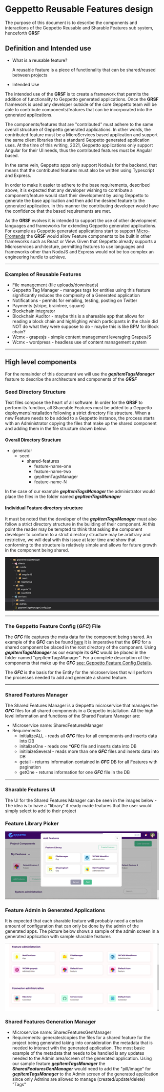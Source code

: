 # Geppetto Reusable Features design

The purpose of this document is to describe the components and interactions of the Geppetto Reusable and Sharable Features sub system, henceforth **GRSF**

## Definition and Intended use

- What is a reusable feature?

  A reusable feature is a piece of functionality that can be shared/reused between projects

- Intended Use

The intended use of the **GRSF** is to create a framework that permits the addition of functionality to Geppetto generated applications. Once the **GRSF** framework is used any developer outside of the core Geppetto team will be able to contribute components/features that can be incorporated into the generated applications.

The components/features that are "contributed" must adhere to the same overall structure of  Geppetto generated applications. In other words, the contributed feature must be a MicroServices based application and support the same client libraries that a standard Geppetto generated application uses. At the time of this writing, 2021, Geppetto applications only support Angular for their UI needs, thus the contributed features must be Angular based.

In the same vein, Geppetto apps only support NodeJs for the backend, that means that the contributed features must also be written using Typescript and Express.

In order to make it easier to adhere to the base requirements, described above, it is expected that any developer wishing to contribute a component/feature would start their development by using Geppetto to generate the base application and then add the desired feature to the generated application. In this manner the contributing developer would have the confidence that the based requirements are met.

As the **GRSF** evolves it is intended to support the use of other development languages and frameworks for extending Geppetto generated applications. For example as Geppetto generated applications start to support [Micro-Frontends](https://martinfowler.com/articles/micro-frontends.html) the **GRSF** would allow Feature components to be built in other frameworks such as React or View. Given that Geppetto already supports a Microservices architecture, permitting features to use languages and frameworks other than NodeJS and Express would not be too complex an engineering hurdle to achieve.

___

### Examples of Reusable Features

- File management (file uploads/downloads)
- Geppetto Tag Manager - manages tags for entities using this feature significantly reduces the complexity of a Generated application
- Notifications - permits for emailing, testing, posting on Twitter
- Payments (stripe, braintree, square)
- Blockchain integrator
- Blockchain Auditor - maybe this is a shareable app that allows for reading a block chain and highlighing which participants in the chain did NOT do what they were suppose to do - maybe this is like BPM for Block chain?
- Wcmx - grapesjs - simple content management leveraging GrapesJS
- Wcmx - wordpress - headless use of content management system

___

## High level components

For the remainder of this document we will use the ***gepItemTagsManager*** feature to describe the architecture and components of the ***GRSF***

### Seed Directory Structure

Text files compose the heart of all software. In order for the **GRSF** to perform its function, all Shareable Features must be added to a Geppetto deployment/installation  following a strict directory file structure.
When a new Feature needs to be added to a Geppetto instance, the process starts with an Administrator copying the files that make up the shared component and adding them in the file structure shown below.

#### Overall Directory Structure

- generator
  - seed
    - shared-features
      - feature-name-one
      - feature-name-two
      - gepItemTagsManager
      - feature-name-N

In the case of our example ***gepItemTagsManager*** the administrator would place the files in the folder named ***gepItemTagsManager***

#### Individual Feature directory structure

It must be noted that the developer of the ***gepItemTagsManager*** must also follow a strict directory structure in the building of their component. At this point the reader may be tempted to think that asking the component developer to conform to a strict directory structure may be arbitrary and restrictive, we will deal with this issue at later time and show that conforming to the structure is relatively simple and allows for future growth in the component being shared.

![gepItemTagsManager Directory Structure](./images/gepItemTagsManager-directory-structure.png 'Feature Directory Structure')

___

### The Geppetto Feature Config (***GFC***) File

The ***GFC*** file captures the meta data for the component being shared. An example of the ***GFC*** can be found [here](./sample-gepFeatureConfig.json)
It is imperative that the ***GFC*** for a shared component be placed in the root directory of the component. Using ***gepItemTagsManager***  as our example its ***GFC*** would be placed in the folder named "gepItemTagsManager". For a complete description of the components that make up the ***GFC*** [see: Geppetto Feature Config Details](./gfc-file-details.md).

The ***GFC*** is the basis for the Entity for the microservices that will perform the processes needed to add and generate a shared feature.

___

### Shared Features Manager

The Shared Features Manager is a Geppetto microservice that manages the ***GFC*** files for all shared components in a Geppetto installation.
All the high level information and functions of the Shared Feature Manager are:

- Microservice name: SharedFeaturesManager
- Requirements:
  - initializeALL - reads all ***GFC*** files for all components and inserts data into DB
  - initalizeOne - reads one ***GFC** file and inserts data into DB
  - initilaizeSeveral - reads more than one ***GFC*** files and inserts data into DB
  - getall - returns information contained in ***GFC*** DB for all Features with pagination
  - getOne - returns information for one ***GFC*** file in the DB

___

### Sharable Features UI

The UI for the Shared Features Manager can be seen in the images below - The idea is to have a "library" if ready made features that the user would simply select to add to their project

### Feature Library Picker

![Feature Library](./images/feature-library-picker.png)

### Feature Admin in Generated Applications

It is expected that each sharable feature will probably need a certain amount of configuration that can only be done by the admin of the generated apps. The picture below shows a sample of the admin screen in a generated application with sample sharable features

![Feature Library](./images/feature-admin.png)

### Shared Features Generation Manager

- Microservice name: SharedFeaturesGenManager
- Requirements:
generates/copies the files for a shared feature for the project being generated taking into consideration the metadata that is needed to interact with the generated application. The most basic example of the metadata that needs to be handled is any updates needed to the Admin area/screen of the generated application. Using our sample feature ***gepItemTagsManager*** the ***SharedFeaturesGenManager*** would need to add the "pill/image" for ***gepItemTagsManager*** to the Admin screen of the generated application since only Admins are allowed to manage (created/update/delete) "Tags"

